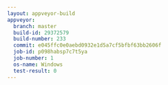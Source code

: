 ```yaml
---
layout: appveyor-build
appveyor:
  branch: master
  build-id: 29372579
  build-number: 233
  commit: e045ffc0e0aebd0932e1d5a7cf5bfbf63bb2606f
  job-id: p098habsp7c7t5ya
  job-number: 1
  os-name: Windows
  test-result: 0
---
```

